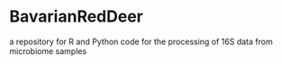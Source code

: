 # BavarianRedDeer
a repository for R and Python code for the processing of 16S data from microbiome samples  
